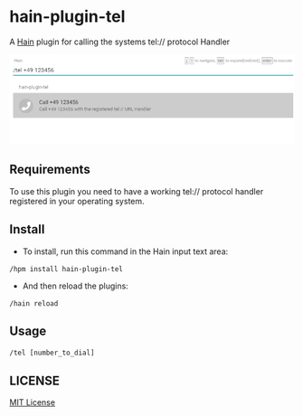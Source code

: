 # hain-plugin-tel
A [Hain](https://github.com/appetizermonster/hain) plugin for calling the systems tel:// protocol Handler

![](screenshot.png)

## Requirements

To use this plugin you need to have a working tel:// protocol handler registered in your operating system.

## Install

- To install, run this command in the Hain input text area:

```
/hpm install hain-plugin-tel
```
- And then reload the plugins:

```
/hain reload
```

## Usage

```
/tel [number_to_dial]
```

## LICENSE

[MIT License](LICENSE)